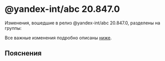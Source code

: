 # @yandex-int/abc 20.847.0

<!-- ЧЕЛОВЕЧЕСКОЕ ВСТУПЛЕНИЕ -->

Изменения, вошедшие в релиз @yandex-int/abc 20.847.0, разделены на группы:

Все важные изменения подробно описаны [ниже](#Пояснения).

## Пояснения

